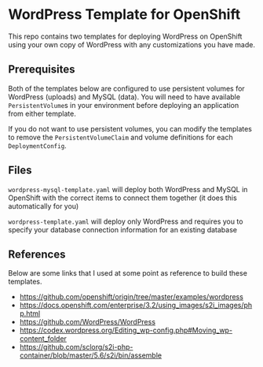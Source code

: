 # WordPress Template for OpenShift

This repo contains two templates for deploying WordPress on OpenShift using
your own copy of WordPress with any customizations you have made.

## Prerequisites

Both of the templates below are configured to use persistent volumes for
WordPress (uploads) and MySQL (data). You will need to have available
`PersistentVolume`s in your environment before deploying an application from
either template.

If you do not want to use persistent volumes, you can modify the templates
to remove the `PersistentVolumeClaim` and volume definitions for each
`DeploymentConfig`.

## Files

`wordpress-mysql-template.yaml` will deploy both WordPress and MySQL in
OpenShift with the correct items to connect them together (it does this
automatically for you)

`wordpress-template.yaml` will deploy only WordPress and requires you to
specify your database connection information for an existing database

## References

Below are some links that I used at some point as reference to build these
templates.

* https://github.com/openshift/origin/tree/master/examples/wordpress
* https://docs.openshift.com/enterprise/3.2/using_images/s2i_images/php.html
* https://github.com/WordPress/WordPress
* https://codex.wordpress.org/Editing_wp-config.php#Moving_wp-content_folder
* https://github.com/sclorg/s2i-php-container/blob/master/5.6/s2i/bin/assemble
